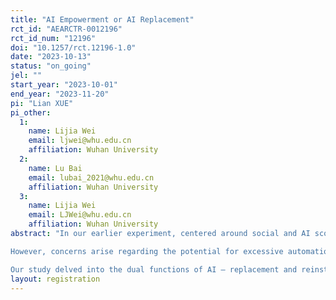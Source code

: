 ```yaml
---
title: "AI Empowerment or AI Replacement"
rct_id: "AEARCTR-0012196"
rct_id_num: "12196"
doi: "10.1257/rct.12196-1.0"
date: "2023-10-13"
status: "on_going"
jel: ""
start_year: "2023-10-01"
end_year: "2023-11-20"
pi: "Lian XUE"
pi_other:
  1:
    name: Lijia Wei
    email: ljwei@whu.edu.cn
    affiliation: Wuhan University
  2:
    name: Lu Bai
    email: lubai_2021@whu.edu.cn
    affiliation: Wuhan University
  3:
    name: Lijia Wei
    email: LJWei@whu.edu.cn
    affiliation: Wuhan University
abstract: "In our earlier experiment, centered around social and AI scoring, we painted an optimistic picture of AI's introduction. Not only did we find that AI scoring systems enhance human cooperation, but individuals also demonstrated a growing acceptance of these systems, particularly as they gained more experience or encountered deteriorating cooperative environments.
However, concerns arise regarding the potential for excessive automation resulting from AI implementation. The replacement of humans by AI may lead to undesirable social consequences such as job loss, stagnant wages, and increased inequality. To address these concerns, we introduced a new treatment aimed at discussing the potential of AI restatement – a type of AI development that augments workers' productivity and creates new tasks for labor-intensive roles.
Our study delved into the dual functions of AI – replacement and reinstatement – and employed experimental methods to investigate individual preferences and their associated outcomes concerning these two AI applications."
layout: registration
---
```


